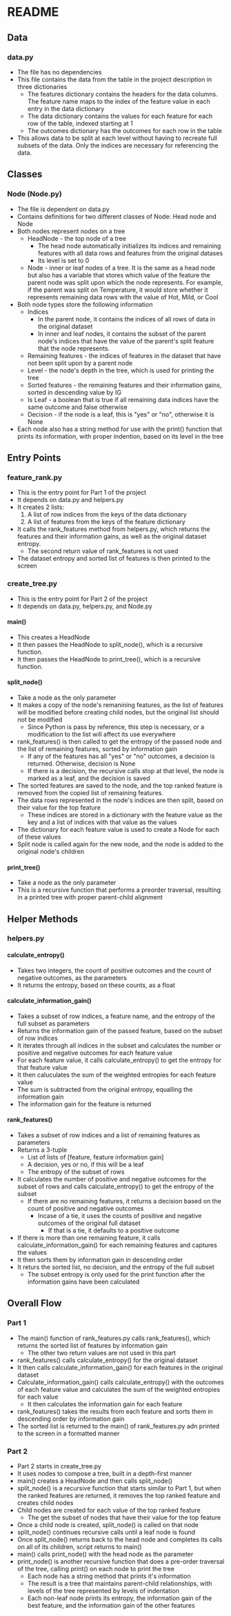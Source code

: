 # README

## Data

### data.py

- The file has no dependencies
- This file contains the data from the table in the project description in three dictionaries
  - The features dictionary contains the headers for the data columns. The feature name maps to the index of the feature value in each entry in the data dictionary
  - The data dictionary contains the values for each feature for each row of the table, indexed starting at 1
  - The outcomes dictionary has the outcomes for each row in the table
- This allows data to be split at each level without having to recreate full subsets of the data. Only the indices are necessary for referencing the data.

## Classes

### Node (Node.py)

- The file is dependent on data.py
- Contains definitions for two different classes of Node: Head node and Node
- Both nodes represent nodes on a tree
  - HeadNode - the top node of a tree
    - The head node automatically initializes its indices and remaining features with all data rows and features from the original datases
    - Its level is set to 0
  - Node - inner or leaf nodes of a tree. It is the same as a head node but also has a variable that stores which value of the feature the parent node was split upon which the node represents. For example, if the parent was split on Temperature, it would store whether it represents remaining data rows with the value of Hot, Mild, or Cool
- Both node types store the following information
  - Indices
    - In the parent node, it contains the indices of all rows of data in the original dataset
    - In inner and leaf nodes, it contains the subset of the parent node's indices that have the value of the parent's split feature that the node represents.
  - Remaining features - the indices of features in the dataset that have not been split upon by a parent node
  - Level - the node's depth in the tree, which is used for printing the tree
  - Sorted features - the remaining features and their information gains, sorted in descending value by IG
  - Is Leaf - a boolean that is true if all remaining data indices have the same outcome and false otherwise
  - Decision - if the node is a leaf, this is "yes" or "no", otherwise it is None
- Each node also has a string method for use with the print() function that prints its information, with proper indention, based on its level in the tree

## Entry Points

### feature_rank.py

- This is the entry point for Part 1 of the project
- It depends on data.py and helpers.py
- It creates 2 lists:
  1. A list of row indices from the keys of the data dictionary
  2. A list of features from the keys of the feature dictionary
- It calls the rank_features method from helpers.py, which returns the features and their information gains, as well as the original dataset entropy.
  - The second return value of rank_features is not used
- The dataset entropy and sorted list of features is then printed to the screen

### create_tree.py

- This is the entry point for Part 2 of the project
- It depends on data.py, helpers.py, and Node.py

#### main()

- This creates a HeadNode
- It then passes the HeadNode to split_node(), which is a recursive function.
- It then passes the HeadNode to print_tree(), which is a recursive function.

#### split_node()

- Take a node as the only parameter
- It makes a copy of the node's remanining features, as the list of features will be modified before creating child nodes, but the original list should not be modified
  - Since Python is pass by reference, this step is necessary, or a modification to the list will affect its use everywhere
- rank_features() is then called to get the entropy of the passed node and the list of remaining features, sorted by information gain
  - If any of the features has all "yes" or "no" outcomes, a decision is returned. Otherwise, decision is None
  - If there is a decision, the recursive calls stop at that level, the node is marked as a leaf, and the decision is saved
- The sorted features are saved to the node, and the top ranked feature is removed from the copied list of remaining features.
- The data rows represented in the node's indices are then split, based on their value for the top feature
  - These indices are stored in a dictionary with the feature value as the key and a list of indices with that value as the values
- The dictionary for each feature value is used to create a Node for each of these values
- Split node is called again for the new node, and the node is added to the original node's children

#### print_tree()

- Take a node as the only parameter
- This is a recursive function that performs a preorder traversal, resulting in a printed tree with proper parent-child alignment

## Helper Methods

### helpers.py

#### calculate_entropy()

- Takes two integers, the count of positive outcomes and the count of negative outcomes, as the parameters
- It returns the entropy, based on these counts, as a float

#### calculate_information_gain()

- Takes a subset of row indices, a feature name, and the entropy of the full subset as parameters
- Returns the information gain of the passed feature, based on the subset of row indices
- It iterates through all indices in the subset and calculates the number or positive and negative outcomes for each feature value
- For each feature value, it calls calculate_entropy() to get the entropy for that feature value
- It then caluculates the sum of the weighted entropies for each feature value
- The sum is subtracted from the original entropy, equalling the information gain
- The information gain for the feature is returned

#### rank_features()

- Takes a subset of row indices and a list of remaining features as parameters
- Returns a 3-tuple
  - List of lists of [feature, feature information gain]
  - A decision, yes or no, if this will be a leaf
  - The entropy of the subset of rows
- It calculates the number of positive and negative outcomes for the subset of rows and calls calculate_entropy() to get the entropy of the subset
  - If there are no remaining features, it returns a decision based on the count of positive and negative outcomes
    - Incase of a tie, it uses the counts of positive and negative outcomes of the original full dataset
      - If that is a tie, it defaults to a positive outcome
- If there is more than one remaining feature, it calls calculate_information_gain() for each remaining features and captures the values
- It then sorts them by information gain in descending order
- It returs the sorted list, no decision, and the entropy of the full subset
  - The subset entropy is only used for the print function after the information gains have been calculated

## Overall Flow

### Part 1

- The main() function of rank_features.py calls rank_features(), which returns the sorted list of features by information gain
  - The other two return values are not used in this part
- rank_features() calls calculate_entropy() for the original dataset
- It then calls calculate_information_gain() for each features in the original dataset
- Calculate_information_gain() calls calculate_entropy() with the outcomes of each feature value and calculates the sum of the weighted entropies for each value
  - It then calculates the information gain for each feature
- rank_features() takes the results from each feature and sorts them in descending order by information gain
- The sorted list is returned to the main() of rank_features.py adn printed to the screen in a formatted manner

### Part 2

- Part 2 starts in create_tree.py
- It uses nodes to compose a tree, built in a depth-first manner
- main() creates a HeadNode and then calls split_node()
- split_node() is a recursive function that starts similar to Part 1, but when the ranked features are returned, it removes the top ranked feature and creates child nodes
- Child nodes are created for each value of the top ranked feature
  - The get the subset of nodes that have their value for the top feature
- Once a child node is created, split_node() is called on that node
- split_node() continues recursive calls until a leaf node is found
- Once split_node() returns back to the head node and completes its calls on all of its children, script returns to main()
- main() calls print_node() with the head node as the parameter
- print_node() is another recursive function that does a pre-order traversal of the tree, calling print() on each node to print the tree
  - Each node has a string method that prints it's information
  - The result is a tree that maintains parent-child relationships, with levels of the tree represented by levels of indentation
  - Each non-leaf node prints its entropy, the information gain of the best feature, and the information gain of the other features
